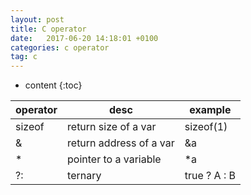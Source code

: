 ```yaml
---
layout: post
title: C operator
date:   2017-06-20 14:18:01 +0100
categories: c operator
tag: c
---
```


* content
{:toc}


| operator | desc                    | example      |
| -----    | -----                   | -----        |
| sizeof   | return size of a var    | sizeof(1)    |
| &        | return address of a var | &a           |
| *        | pointer to a variable   | *a           |
| ?:       | ternary                 | true ? A : B |


[jekyll]:      http://jekyllrb.com
[jekyll-gh]:   https://github.com/jekyll/jekyll
[jekyll-help]: https://github.com/jekyll/jekyll-help
